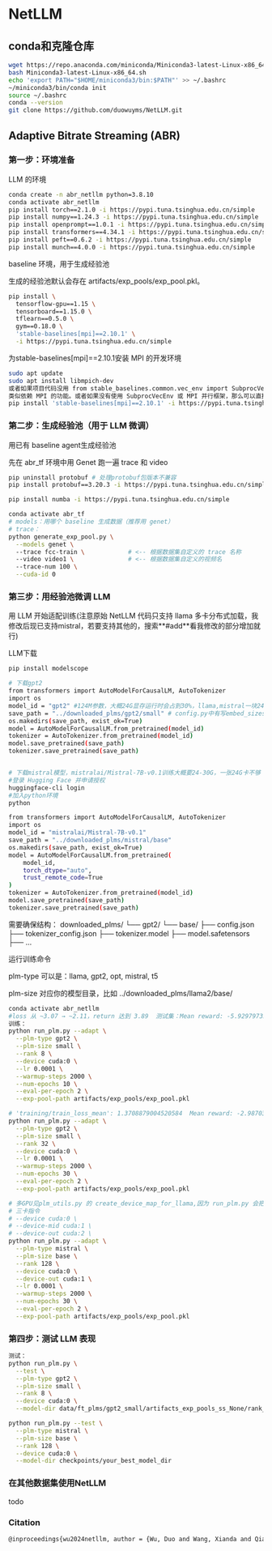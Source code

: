 # NetLLM

## conda和克隆仓库

```bash
wget https://repo.anaconda.com/miniconda/Miniconda3-latest-Linux-x86_64.sh
bash Miniconda3-latest-Linux-x86_64.sh
echo 'export PATH="$HOME/miniconda3/bin:$PATH"' >> ~/.bashrc
~/miniconda3/bin/conda init
source ~/.bashrc
conda --version
git clone https://github.com/duowuyms/NetLLM.git
```

## Adaptive Bitrate Streaming (ABR)

### 第一步：环境准备

 LLM 的环境

```bash
conda create -n abr_netllm python=3.8.10
conda activate abr_netllm
pip install torch==2.1.0 -i https://pypi.tuna.tsinghua.edu.cn/simple
pip install numpy==1.24.3 -i https://pypi.tuna.tsinghua.edu.cn/simple
pip install openprompt==1.0.1 -i https://pypi.tuna.tsinghua.edu.cn/simple
pip install transformers==4.34.1 -i https://pypi.tuna.tsinghua.edu.cn/simple
pip install peft==0.6.2 -i https://pypi.tuna.tsinghua.edu.cn/simple
pip install munch==4.0.0 -i https://pypi.tuna.tsinghua.edu.cn/simple
```

baseline 环境，用于生成经验池

生成的经验池默认会存在 artifacts/exp_pools/exp_pool.pkl。

```bash
pip install \
  tensorflow-gpu==1.15 \
  tensorboard==1.15.0 \
  tflearn==0.5.0 \
  gym==0.18.0 \
  'stable-baselines[mpi]==2.10.1' \
  -i https://pypi.tuna.tsinghua.edu.cn/simple
```

为stable-baselines[mpi]==2.10.1安装 MPI 的开发环境

```bash
sudo apt update
sudo apt install libmpich-dev
或者如果项目代码没用 from stable_baselines.common.vec_env import SubprocVecEnv 
类似依赖 MPI 的功能。或者如果没有使用 SubprocVecEnv 或 MPI 并行框架，那么可以直接使用基础版本：
pip install 'stable-baselines[mpi]==2.10.1' -i https://pypi.tuna.tsinghua.edu.cn/simple
```

### 第二步：生成经验池（用于 LLM 微调）

用已有 baseline agent生成经验池

先在 abr_tf 环境中用 Genet 跑一遍 trace 和 video

```bash
pip uninstall protobuf # 处理protobuf包版本不兼容
pip install protobuf==3.20.3 -i https://pypi.tuna.tsinghua.edu.cn/simple --trusted-host pypi.tuna.tsinghua.edu.cn

pip install numba -i https://pypi.tuna.tsinghua.edu.cn/simple 

conda activate abr_tf
# models：用哪个 baseline 生成数据（推荐用 genet）
# trace：
python generate_exp_pool.py \
  --models genet \              
  --trace fcc-train \            # <-- 根据数据集自定义的 trace 名称
  --video video1 \               # <-- 根据数据集自定义的视频名
  --trace-num 100 \
  --cuda-id 0
```

### 第三步：用经验池微调 LLM

用 LLM 开始适配训练(注意原始 NetLLM 代码只支持 llama 多卡分布式加载，我修改后现已支持mistral，若要支持其他的，搜索**#add**看我修改的部分增加就行)

LLM下载

```bash
pip install modelscope

# 下载gpt2
from transformers import AutoModelForCausalLM, AutoTokenizer
import os
model_id = "gpt2" #124M参数，大概24G显存运行时会占到30%，llama,mistral一块24G不够跑，两块一起用要改代码，作者这代码就没考虑多块
save_path = "../downloaded_plms/gpt2/small" # config.py中有写embed_sizes:'base': 1024,'small': 768,'large': 1280,'xl': 1600, 根据size不同，命名不同
os.makedirs(save_path, exist_ok=True)
model = AutoModelForCausalLM.from_pretrained(model_id)
tokenizer = AutoTokenizer.from_pretrained(model_id)
model.save_pretrained(save_path)
tokenizer.save_pretrained(save_path)


# 下载mistral模型，mistralai/Mistral-7B-v0.1训练大概要24-30G，一张24G卡不够
#登录 Hugging Face 并申请授权
huggingface-cli login
#加入python环境
python

from transformers import AutoModelForCausalLM, AutoTokenizer
import os
model_id = "mistralai/Mistral-7B-v0.1"
save_path = "../downloaded_plms/mistral/base"
os.makedirs(save_path, exist_ok=True)
model = AutoModelForCausalLM.from_pretrained(
    model_id,
    torch_dtype="auto",
    trust_remote_code=True
)
tokenizer = AutoTokenizer.from_pretrained(model_id)
model.save_pretrained(save_path)
tokenizer.save_pretrained(save_path)
```

需要确保结构：
downloaded_plms/
└── gpt2/
    └── base/
        ├── config.json
        ├── tokenizer_config.json
        ├── tokenizer.model
        ├── model.safetensors
        ├── ...

运行训练命令

plm-type 可以是：llama, gpt2, opt, mistral, t5

plm-size 对应你的模型目录，比如 ../downloaded_plms/llama2/base/

```bash
conda activate abr_netllm
#loss 从 ~3.07 → ~2.11，return 达到 3.89  测试集：Mean reward: -5.929797327267098
训练：
python run_plm.py --adapt \
  --plm-type gpt2 \
  --plm-size small \
  --rank 8 \
  --device cuda:0 \
  --lr 0.0001 \
  --warmup-steps 2000 \
  --num-epochs 10 \
  --eval-per-epoch 2 \
  --exp-pool-path artifacts/exp_pools/exp_pool.pkl

# 'training/train_loss_mean': 1.3708879004520584  Mean reward: -2.9870318727173113
python run_plm.py --adapt \
  --plm-type gpt2 \
  --plm-size small \
  --rank 32 \
  --device cuda:0 \
  --lr 0.0001 \
  --warmup-steps 2000 \
  --num-epochs 30 \
  --eval-per-epoch 2 \
  --exp-pool-path artifacts/exp_pools/exp_pool.pkl

# 多GPU见plm_utils.py 的 create_device_map_for_llama,因为 run_plm.py 会把这三个参数传给 load_plm，最终由 create_device_map_for_llama 生成分配方案
# 三卡指令
# --device cuda:0 \
# --device-mid cuda:1 \
# --device-out cuda:2 \
python run_plm.py --adapt \
  --plm-type mistral \
  --plm-size base \
  --rank 128 \
  --device cuda:0 \
  --device-out cuda:1 \
  --lr 0.0001 \
  --warmup-steps 2000 \
  --num-epochs 30 \
  --eval-per-epoch 2 \
  --exp-pool-path artifacts/exp_pools/exp_pool.pkl
  ```

### 第四步：测试 LLM 表现

```bash
测试：
python run_plm.py \
  --test \
  --plm-type gpt2 \
  --plm-size small \
  --rank 8 \
  --device cuda:0 \
  --model-dir data/ft_plms/gpt2_small/artifacts_exp_pools_ss_None/rank_8_w_20_gamma_1.0_sfd_256_lr_0.0001_wd_0.0001_warm_2000_epochs_10_seed_100003/early_stop_-1_best_model

python run_plm.py --test \
  --plm-type mistral \
  --plm-size base \
  --rank 128 \
  --device cuda:0 \
  --model-dir checkpoints/your_best_model_dir
  ```

### 在其他数据集使用NetLLM

todo

### Citation

```bash
@inproceedings{wu2024netllm, author = {Wu, Duo and Wang, Xianda and Qiao, Yaqi and Wang, Zhi and Jiang, Junchen and Cui, Shuguang and Wang, Fangxin}, title = {NetLLM: Adapting Large Language Models for Networking}, year = {2024}, publisher = {Association for Computing Machinery}, address = {New York, NY, USA}, doi = {10.1145/3651890.3672268}, booktitle = {Proceedings of the ACM SIGCOMM 2024 Conference}, pages = {661–678}, numpages = {18}, location = {Sydney, NSW, Australia}, series = {ACM SIGCOMM '24} }
```
